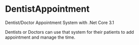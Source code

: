 # DentistAppointment
Dentist/Doctor Appointment System with .Net Core 3.1

Dentists or Doctors can use that system for their patients to add appointment and manage the time. 
